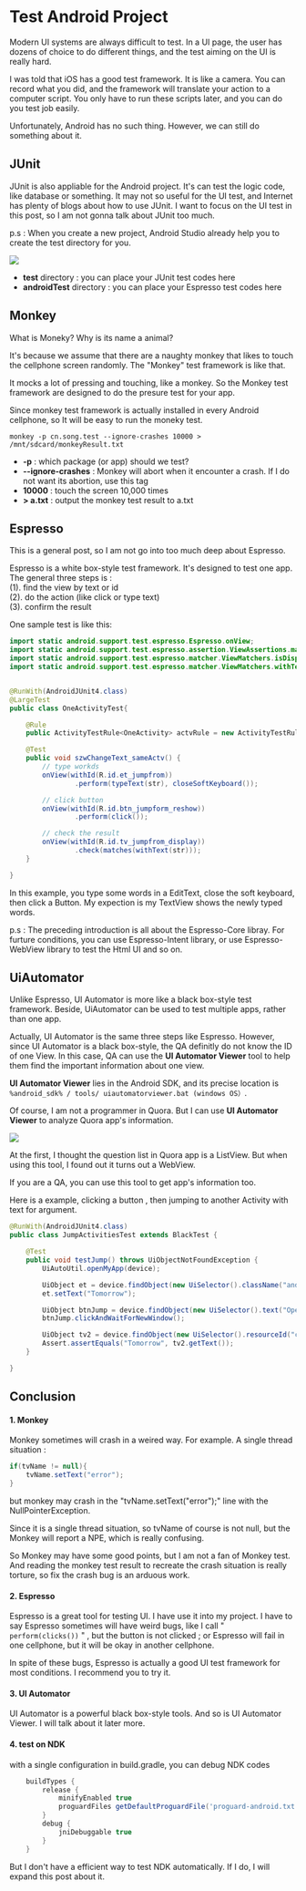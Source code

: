 # Test Android Project

Modern UI systems are always difficult to test. In a UI page, the user has dozens of choice to do different things, and the test aiming on the UI is really hard. 

I was told that iOS has a good test framework. It is like a camera. You can record what you did, and the framework will translate your action to a computer script. You only have to run these scripts later, and you can do you test job easily. 

Unfortunately, Android has no such thing. However, we can still do something about it. 

## JUnit
JUnit is also appliable for the Android project. It's can test the logic code, like database or something. It may not so useful for the UI test, and Internet has plenty of blogs about how to use JUnit. I want to focus on the UI test in this post, so I am not gonna talk about JUnit too much. 

p.s : When you create a new project, Android Studio already help you to create the test directory for you. 

![](/imgs/20160101_01.jpg)

* **test** directory : you can place your JUnit test codes here
* **androidTest** directory : you can place your Espresso test codes here


## Monkey

What is Moneky? Why is its name a animal?

It's because we assume that there are a naughty monkey that likes to touch the cellphone screen randomly. The "Monkey" test framework is like that.

It mocks a lot of pressing and touching, like a monkey. So the Monkey test framework are designed to do the presure test for your app.

Since monkey test framework is actually installed in every Android cellphone, so It will be easy to run the moneky test.

```shell
monkey -p cn.song.test --ignore-crashes 10000 > /mnt/sdcard/monkeyResult.txt
```

* **-p** : which package (or app) should we test?
* **--ignore-crashes** : Monkey will abort when it encounter a crash. If I do not want its abortion, use this tag
* **10000** : touch the screen 10,000 times 
* **> a.txt** : output the monkey test result to a.txt


## Espresso

This is a general post, so I am not go into too much deep about Espresso. 

Espresso is a white box-style test framework.  It's designed to test one app. The general three steps is :<br/>
(1). find the view by text or id<br/>
(2). do the action (like click or type text)<br/>
(3). confirm the result<br/>

One sample test is like this:

```java
import static android.support.test.espresso.Espresso.onView;
import static android.support.test.espresso.assertion.ViewAssertions.matches;
import static android.support.test.espresso.matcher.ViewMatchers.isDisplayed;
import static android.support.test.espresso.matcher.ViewMatchers.withText;


@RunWith(AndroidJUnit4.class)
@LargeTest
public class OneActivityTest{

    @Rule
    public ActivityTestRule<OneActivity> actvRule = new ActivityTestRule<>(OneActivity.class);

    @Test
    public void szwChangeText_sameActv() {
    	// type workds
        onView(withId(R.id.et_jumpfrom))
                .perform(typeText(str), closeSoftKeyboard());

        // click button
        onView(withId(R.id.btn_jumpform_reshow))
                .perform(click());

        // check the result
        onView(withId(R.id.tv_jumpfrom_display))
                .check(matches(withText(str)));
    }

}
```

In this example, you type some words in a EditText, close the soft keyboard, then click a Button. My expection is my TextView shows the newly typed words.


p.s : The preceding introduction is all about the Espresso-Core libray. For furture conditions, you can use Espresso-Intent library, or use Espresso-WebView library to test the Html UI and so on. 



## UiAutomator
Unlike Espresso, UI Automator is more like a black box-style test framework. Beside, UiAutomator can be used to test multiple apps, rather than one app.

Actually, UI Automator is the same three steps like Espresso. However, since UI Automator is a black box-style, the QA definitly do not know the ID of one View. In this case, QA can use the **UI Automator Viewer** tool to help them find the important information about one view.

**UI Automator Viewer** lies in the Android SDK, and its precise location is ``` %android_sdk% / tools/ uiautomatorviewer.bat (windows OS）```. 

Of course, I am not a programmer in Quora. But I can use **UI Automator Viewer** to analyze Quora app's information.

![](/imgs/20160306_01.jpg)

At the first, I thought the question list in Quora app is a ListView. But when using this tool, I found out it turns out a WebView.

If you are a QA, you can use this tool to get app's information too. 

Here is a example, clicking a button , then jumping to another Activity with text for argument. 

```java
@RunWith(AndroidJUnit4.class)
public class JumpActivitiesTest extends BlackTest {

    @Test
    public void testJump() throws UiObjectNotFoundException {
        UiAutoUtil.openMyApp(device);

        UiObject et = device.findObject(new UiSelector().className("android.widget.EditText"));
        et.setText("Tomorrow");

        UiObject btnJump = device.findObject(new UiSelector().text("Open activity and change text"));
        btnJump.clickAndWaitForNewWindow();

        UiObject tv2 = device.findObject(new UiSelector().resourceId("cn.six.aut:id/tv_jumpto_display"));
        Assert.assertEquals("Tomorrow", tv2.getText());
    }

}
```


## Conclusion
#### 1. Monkey

Monkey sometimes will crash in a weired way. 
For example. A single thread situation :

```java
if(tvName != null){
	tvName.setText("error");
}
```

but monkey may crash in the "tvName.setText("error");" line with the NullPointerException.

Since it is a single thread situation, so tvName of course is not null, but the Monkey will report a NPE, which is really confusing.

So Monkey may have some good points, but I am not a fan of Monkey test. And reading the monkey test result to recreate the crash situation is really torture, so fix the crash bug is an arduous work.


#### 2. Espresso

Espresso is a great tool for testing UI. I have use it into my project. I have to say Espresso sometimes will have weird bugs, like I call "``` perform(clicks())``` " , but the button is not clicked ; or Espresso will fail in one cellphone, but it will be okay in another cellphone.

In spite of these bugs, Espresso is actually a good UI test framework for most conditions. I recommend you to try it. 

#### 3. UI Automator

UI Automator is a powerful black box-style tools. And so is UI Automator Viewer. I will talk about it later more.

#### 4. test on NDK

with a single configuration in build.gradle, you can debug NDK codes

```groovy
    buildTypes {
        release {
            minifyEnabled true
            proguardFiles getDefaultProguardFile('proguard-android.txt'), 'proguard-rules.pro'
        }
        debug {
            jniDebuggable true
        }
    }
```

But I don't have a efficient way to test NDK automatically. If I do, I will expand this post about it.
